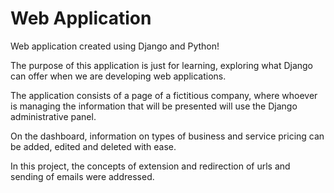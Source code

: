 # Web Application
Web application created using Django and Python!

The purpose of this application is just for learning, exploring what Django can offer when we are developing web applications.

The application consists of a page of a fictitious company, where whoever is managing the information that will be presented will use the Django administrative panel.

On the dashboard, information on types of business and service pricing can be added, edited and deleted with ease.

In this project, the concepts of extension and redirection of urls and sending of emails were addressed.
